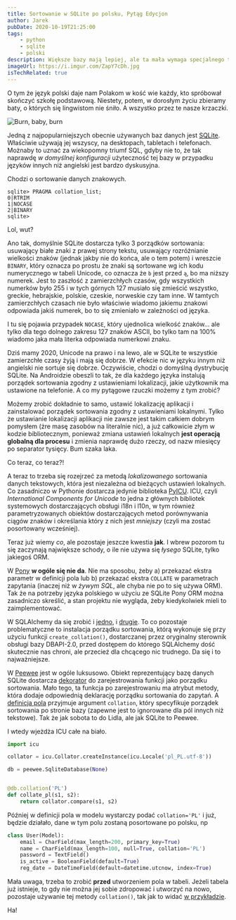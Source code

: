 ```yaml
---
title: Sortowanie w SQLite po polsku, Pytąg Edycjon
author: Jarek
pubDate: 2020-10-19T21:25:00
tags:
    - python
    - sqlite
    - polski
description: Większe bazy mają lepiej, ale ta mała wymaga specjalnego traktowania by "ą" posortowało się przed "b"
imageUrl: https://i.imgur.com/ZapY7cDh.jpg
isTechRelated: true
---
```


O tym że język polski daje nam Polakom w kość wie każdy, kto spróbował skończyć szkołę podstawową. Niestety, potem, w dorosłym życiu zbieramy baty, o których się lingwistom nie śniło. A wszystko przez te nasze krzaczki.

![Burn, baby, burn](https://i.imgur.com/ZapY7cDh.jpg)

Jedną z najpopularniejszych obecnie używanych baz danych jest [SQLite](https://www.sqlite.org/). Właściwie używają jej wszyscy, na desktopach, tabletach i telefonach. Możnaby to uznać za wiekopomny triumf SQL, gdyby nie to, że tak naprawdę _w domyślnej konfiguracji_ użyteczność tej bazy w przypadku języków innych niż angielski jest bardzo dyskusyjna.

Chodzi o sortowanie danych znakowych.

```console
sqlite> PRAGMA collation_list;
0|RTRIM
1|NOCASE
2|BINARY
sqlite>
```

Lol, wut?

Ano tak, domyślnie SQLite dostarcza tylko 3 porządków sortowania: usuwający białe znaki z prawej strony tekstu, usuwający rozróżnianie wielkości znaków (jednak jakby nie do końca, ale o tem potem) i wreszcie `BINARY`, który oznacza po prostu że znaki są sortowane wg ich kodu numerycznego w tabeli Unicode, co oznacza że `b` jest przed `ą`, bo ma niższy numerek. Jest to zaszłość z zamierzchłych czasów, gdy wszystkich numerków było 255 i w tych górnych 127 musiało się zmieścić wszystko, greckie, hebrajskie, polskie, czeskie, norweskie czy tam inne. W tamtych zamierzchłych czasach nie było właściwie wiadomo jakiemu znakowi odpowiada jakiś numerek, bo to się zmieniało w zależności od języka.

I tu się pojawia przypadek `NOCASE`, który ujednolica wielkość znaków... ale tylko dla tego dolnego zakresu 127 znaków ASCII, bo tylko tam na 100% wiadomo jaka mała literka odpowiada numerkowi znaku.

Dziś mamy 2020, Unicode na prawo i na lewo, ale w SQLite te wszystkie zamierzchłe czasy żyją i mają się dobrze. W efekcie nic w języku innym niż angielski nie sortuje się dobrze. Oczywiście, chodzi o domyślną dystrybucję SQLite. Na Androidzie obeszli to tak, że dla każdego języka instalują porządek sortowania zgodny z ustawieniami lokalizacji, jakie użytkownik ma ustawione na telefonie. A co my pytągowe rzuczki możemy z tym zrobić?

Możemy zrobić dokładnie to samo, ustawić lokalizację aplikacji i zainstalować porządek sortowania zgodny z ustawieniami lokalnymi. Tylko że ustawianie lokalizacji aplikacji nie zawsze jest takim całkiem dobrym pomysłem (żre masę zasobów na literalnie nic), a już całkowicie złym w kodzie bibliotecznym, ponieważ zmiana ustawień lokalnych **jest operacją globalną dla procesu** i zmienia naprawdę dużo rzeczy, od nazw miesięcy po separator tysięcy. Bum szaka laka.

Co teraz, co teraz?!

A teraz to trzeba się rozejrzeć za metodą _lokalizowanego_ sortowania danych tekstowych, która jest niezależna od bieżących ustawień lokalnych. Co zasadniczo w Pythonie dostarcza jedynie biblioteka [PyICU](https://pypi.org/project/PyICU/). ICU, czyli _International Components for Unicode_ to jedna z głównych bibliotek systemowych dostarczających obsługi i18n i l10n, w tym również parametryzowanych obiektów dostarczających metod porównywania ciągów znaków i określania który z nich jest _mniejszy_ (czyli ma zostać posortowany wcześniej).

Teraz już wiemy _co_, ale pozostaje jeszcze kwestia **jak**. I wbrew pozorom tu się zaczynają największe schody, o ile nie używa się *łysego* SQLite, tylko jakiegoś ORM.

W [Pony](https://ponyorm.org/) **w ogóle się nie da**. Nie ma sposobu, żeby a) przekazać ekstra parametr w definicji pola lub b) przekazać ekstra `COLLATE` w parametrach zapytania (inaczej niż w _żywym SQL_, ale chyba nie po to się używa ORM). Tak że na potrzeby języka polskiego w użyciu ze SQLite Pony ORM można zasadniczo skreślić, a stan projektu nie wygląda, żeby kiedykolwiek mieli to zaimplementować.

W SQLAlchemy da się zrobić i [jedno](https://docs.sqlalchemy.org/en/13/core/type_basics.html#sqlalchemy.types.String.params.collation), i [drugie](https://docs.sqlalchemy.org/en/13/core/sqlelement.html#sqlalchemy.sql.expression.collate). To co pozostaje problematyczne to instalacja porządku sortowania, którą wykonuje się przy użyciu funkcji `create_collation()`, dostarczanej przez oryginalny sterownik obsługi bazy DBAPI-2.0, przed dostępem do którego SQLAlchemy dość skutecznie nas chroni, ale przecież dla chcącego nic trudnego. Da się i to najważniejsze.

W [Peewee](http://docs.peewee-orm.com/) jest w ogóle luksusowo. Obiekt reprezentujący bazę danych SQLite dostarcza [dekorator](http://docs.peewee-orm.com/en/latest/peewee/api.html#SqliteDatabase.collation) do zarejestrowania funkcji jako porządku sortowania. Mało tego, ta funkcja po zarejestrowaniu ma atrybut metody, która dodaje odpowiednią deklarację porządku sortowania do zapytań. A [definicja pola](http://docs.peewee-orm.com/en/latest/peewee/models.html?highlight=collation#field-initialization-arguments) przyjmuje argument `collation`, który specyfikuje porządek sortowania po stronie bazy (zapewne jest to ignorowane dla pól innych niż tekstowe). Tak że jak sobota to do Lidla, ale jak SQLite to Peewee.

I wtedy wjeżdża ICU całe na biało.

```python
import icu

collator = icu.Collator.createInstance(icu.Locale('pl_PL.utf-8'))

db = peewee.SqliteDatabase(None)


@db.collation('PL')
def collate_pl(s1, s2):
    return collator.compare(s1, s2)
```

Później w definicji pola w modelu wystarczy podać `collation='PL'` i już, będzie działało, dane w tym polu zostaną posortowane po polsku, np

```python
class User(Model):
    email = CharField(max_length=200, primary_key=True)
    name = CharField(max_length=100, null=True, collation='PL')
    password = TextField()
    is_active = BooleanField(default=True)
    reg_date = DateTimeField(default=datetime.utcnow, index=True)
```

Mała uwaga, trzeba to zrobić **przed** utworzeniem pola w tabeli. Jeżeli tabela już istnieje, to gdy nie można jej sobie zdropować i utworzyć na nowo, pozostaje używanie tej metody `collation()`, tak jak to widać [w przykładzie](http://docs.peewee-orm.com/en/latest/peewee/api.html#SqliteDatabase.collation).

Ha!
